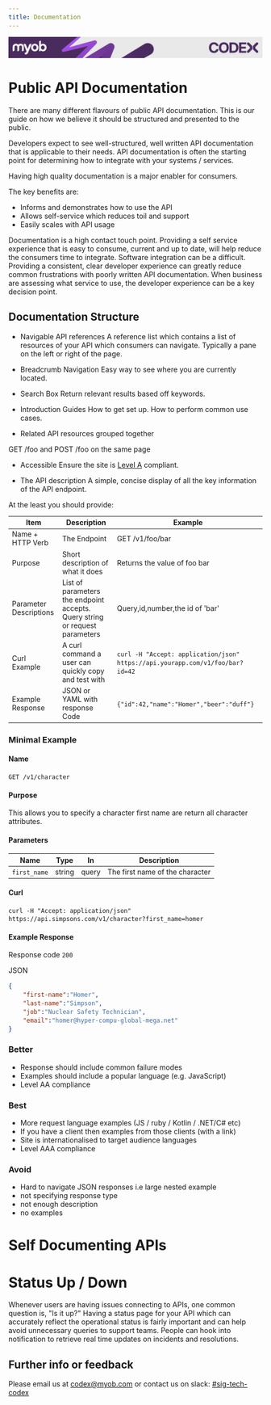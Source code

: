 ```yaml
---
title: Documentation
---
```

<!-- confluence-page-id: 9294021588 -->
![](../assets/BANNER.png)

# Public API Documentation

There are many different flavours of public API documentation. This is our guide on how we believe it should be structured and presented to the public.

Developers expect to see well-structured, well written API documentation that is applicable to their needs. API documentation is often the starting point for determining how to integrate with your systems / services.

Having high quality documentation is a major enabler for consumers.

The key benefits are:

- Informs and demonstrates how to use the API
- Allows self-service which reduces toil and support
- Easily scales with API usage

Documentation is a high contact touch point. Providing a self service experience that is easy to consume, current and up to date, will help reduce the consumers time to integrate. Software integration can be a difficult. Providing a consistent, clear developer experience can greatly reduce common frustrations with poorly written API documentation. When business are assessing what service to use, the developer experience can be a key decision point.

## Documentation Structure

- Navigable API references
A reference list which contains a list of resources of your API which consumers can navigate. Typically a pane on the left or right of the page.

- Breadcrumb Navigation
Easy way to see where you are currently located.

- Search Box
Return relevant results based off keywords.

- Introduction Guides
How to get set up. How to perform common use cases.

- Related API resources grouped together
<!-- vale proselint.Cliches = NO -->
GET /foo and POST /foo on the same page
<!-- vale proselint.Cliches = YES -->

- Accessible
Ensure the site is [Level A](https://www.w3.org/WAI/WCAG21/quickref/) compliant.

- The API description
A simple, concise display of all the key information of the API endpoint.

At the least you should provide:

|Item|Description|Example|
|-|-|-|
|Name + HTTP Verb|The Endpoint| GET /v1/foo/bar|
|Purpose|Short description of what it does| Returns the value of foo bar|
|Parameter Descriptions| List of parameters the endpoint accepts. Query string or request parameters| Query,id,number,the id of 'bar'|
Curl Example|A curl command a user can quickly copy and test with|`curl -H "Accept: application/json" https://api.yourapp.com/v1/foo/bar?id=42`|
|Example Response|JSON or YAML with response Code| `{"id":42,"name":"Homer","beer":"duff"}`|

### Minimal Example

#### **Name**

```
GET /v1/character
```

#### **Purpose**

This allows you to specify a character first name are return all character attributes.

#### **Parameters**

|Name|Type|In|Description|
|-|-|-|-|
|`first_name`|string|query|The first name of the character|

#### **Curl**

```
curl -H "Accept: application/json" https://api.simpsons.com/v1/character?first_name=homer
```

#### **Example Response**

Response code `200`

JSON

```json
{
    "first-name":"Homer",
    "last-name":"Simpson",
    "job":"Nuclear Safety Technician",
    "email":"homer@hyper-compu-global-mega.net"
}
```

### Better

- Response should include common failure modes
- Examples should include a popular language (e.g. JavaScript)
- Level AA compliance

<!-- TODO example of better -->

### Best

- More request language examples (JS / ruby / Kotlin / .NET/C# etc)
- If you have a client then examples from those clients (with a link)
- Site is internationalised to target audience languages
- Level AAA compliance

<!-- TODO example of best -->

### Avoid

- Hard to navigate JSON responses i.e large nested example
- not specifying response type
- not enough description
- no examples

# Self Documenting APIs
<!-- TODO - Swagger and alternatives - how they can be helpful too. -->

# Status Up / Down

Whenever users are having issues connecting to APIs, one common question is, "Is it up?" Having a status page for your API which can accurately reflect the operational status is fairly important and can help avoid unnecessary queries to support teams. People can hook into notification to retrieve real time updates on incidents and resolutions.

## Further info or feedback

Please email us at <codex@myob.com> or contact us on slack: [#sig-tech-codex](https://myob.slack.com/archives/C02N8ADPGUX)
